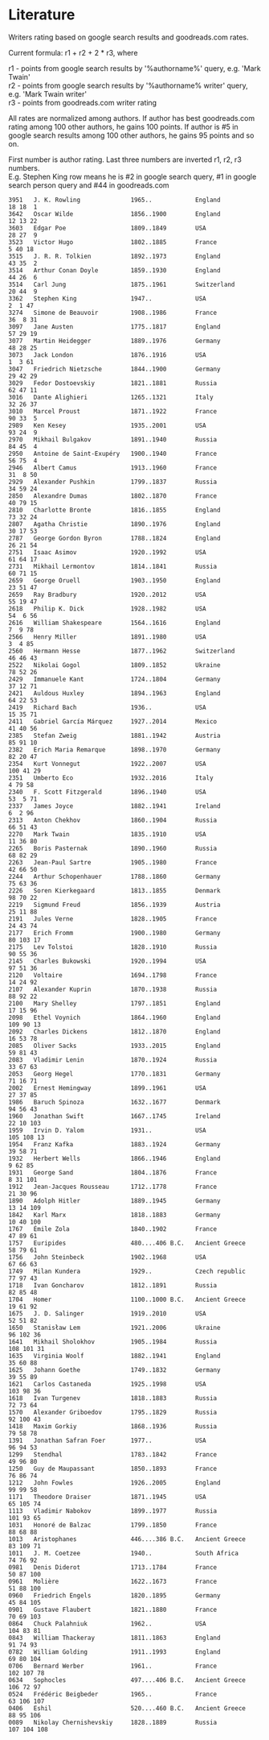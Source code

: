 # Literature

Writers rating based on google search results and goodreads.com rates.<br/>

Current formula: r1 + r2 + 2 * r3, where

r1 - points from google search results by '%authorname%' query, e.g. 'Mark Twain' <br/>
r2 - points from google search results by '%authorname% writer' query, e.g. 'Mark Twain writer'<br/>
r3 - points from goodreads.com writer rating

All rates are normalized among authors.
If author has best goodreads.com rating among 100 other authors, he gains 100 points.
If author is #5 in google search results among 100 other authors, he gains 95 points and so on.

First number is author rating. Last three numbers are inverted r1, r2, r3 numbers.<br/>
E.g. Stephen King row means he is #2 in google search query, #1 in google search person query and #44 in goodreads.com


    3951   J. K. Rowling              1965..            England            18 18  1
    3642   Oscar Wilde                1856..1900        England            12 13 22
    3603   Edgar Poe                  1809..1849        USA                28 27  9
    3523   Victor Hugo                1802..1885        France              5 40 18
    3515   J. R. R. Tolkien           1892..1973        England            43 35  2
    3514   Arthur Conan Doyle         1859..1930        England            44 26  6
    3514   Carl Jung                  1875..1961        Switzerland        20 44  9
    3362   Stephen King               1947..            USA                 2  1 47
    3274   Simone de Beauvoir         1908..1986        France             36  8 31
    3097   Jane Austen                1775..1817        England            57 29 19
    3077   Martin Heidegger           1889..1976        Germany            48 28 25
    3073   Jack London                1876..1916        USA                 1  3 61
    3047   Friedrich Nietzsche        1844..1900        Germany            29 42 29
    3029   Fedor Dostoevskiy          1821..1881        Russia             62 47 11
    3016   Dante Alighieri            1265..1321        Italy              32 26 37
    3010   Marcel Proust              1871..1922        France             90 33  5
    2989   Ken Kesey                  1935..2001        USA                93 24  9
    2970   Mikhail Bulgakov           1891..1940        Russia             84 45  4
    2950   Antoine de Saint-Exupéry   1900..1940        France             56 75  4
    2946   Albert Camus               1913..1960        France             31  8 50
    2929   Alexander Pushkin          1799..1837        Russia             34 59 24
    2850   Alexandre Dumas            1802..1870        France             40 79 15
    2810   Charlotte Bronte           1816..1855        England            73 32 24
    2807   Agatha Christie            1890..1976        England            30 17 53
    2787   George Gordon Byron        1788..1824        England            26 21 54
    2751   Isaac Asimov               1920..1992        USA                61 64 17
    2731   Mikhail Lermontov          1814..1841        Russia             60 71 15
    2659   George Oruell              1903..1950        England            23 51 47
    2659   Ray Bradbury               1920..2012        USA                55 19 47
    2618   Philip K. Dick             1928..1982        USA                54  6 56
    2616   William Shakespeare        1564..1616        England             7  9 78
    2566   Henry Miller               1891..1980        USA                 3  4 85
    2560   Hermann Hesse              1877..1962        Switzerland        46 46 43
    2522   Nikolai Gogol              1809..1852        Ukraine            78 52 26
    2429   Immanuele Kant             1724..1804        Germany            37 12 71
    2421   Auldous Huxley             1894..1963        England            64 22 53
    2419   Richard Bach               1936..            USA                15 35 71
    2411   Gabriel García Márquez     1927..2014        Mexico             41 40 56
    2385   Stefan Zweig               1881..1942        Austria            85 91 10
    2382   Erich Maria Remarque       1898..1970        Germany            82 20 47
    2354   Kurt Vonnegut              1922..2007        USA                100 41 29
    2351   Umberto Eco                1932..2016        Italy               4 79 58
    2340   F. Scott Fitzgerald        1896..1940        USA                53  5 71
    2337   James Joyce                1882..1941        Ireland             6  2 96
    2313   Anton Chekhov              1860..1904        Russia             66 51 43
    2270   Mark Twain                 1835..1910        USA                11 36 80
    2265   Boris Pasternak            1890..1960        Russia             68 82 29
    2263   Jean-Paul Sartre           1905..1980        France             42 66 50
    2244   Arthur Schopenhauer        1788..1860        Germany            75 63 36
    2226   Soren Kierkegaard          1813..1855        Denmark            98 70 22
    2219   Sigmund Freud              1856..1939        Austria            25 11 88
    2191   Jules Verne                1828..1905        France             24 43 74
    2177   Erich Fromm                1900..1980        Germany            80 103 17
    2175   Lev Tolstoi                1828..1910        Russia             90 55 36
    2145   Charles Bukowski           1920..1994        USA                97 51 36
    2120   Voltaire                   1694..1798        France             14 24 92
    2107   Alexander Kuprin           1870..1938        Russia             88 92 22
    2100   Mary Shelley               1797..1851        England            17 15 96
    2098   Ethel Voynich              1864..1960        England            109 90 13
    2092   Charles Dickens            1812..1870        England            16 53 78
    2085   Oliver Sacks               1933..2015        England            59 81 43
    2083   Vladimir Lenin             1870..1924        Russia             33 67 63
    2053   Georg Hegel                1770..1831        Germany            71 16 71
    2002   Ernest Hemingway           1899..1961        USA                27 37 85
    1986   Baruch Spinoza             1632..1677        Denmark            94 56 43
    1960   Jonathan Swift             1667..1745        Ireland            22 10 103
    1959   Irvin D. Yalom             1931..            USA                105 108 13
    1954   Franz Kafka                1883..1924        Germany            39 58 71
    1932   Herbert Wells              1866..1946        England             9 62 85
    1931   George Sand                1804..1876        France              8 31 101
    1912   Jean-Jacques Rousseau      1712..1778        France             21 30 96
    1890   Adolph Hitler              1889..1945        Germany            13 14 109
    1842   Karl Marx                  1818..1883        Germany            10 40 100
    1767   Émile Zola                 1840..1902        France             47 89 61
    1757   Euripides                  480....406 B.C.   Ancient Greece     58 79 61
    1756   John Steinbeck             1902..1968        USA                67 66 63
    1749   Milan Kundera              1929..            Czech republic     77 97 43
    1718   Ivan Goncharov             1812..1891        Russia             82 85 48
    1704   Homer                      1100..1000 B.C.   Ancient Greece     19 61 92
    1675   J. D. Salinger             1919..2010        USA                52 51 82
    1650   Stanisław Lem              1921..2006        Ukraine            96 102 36
    1641   Mikhail Sholokhov          1905..1984        Russia             108 101 31
    1635   Virginia Woolf             1882..1941        England            35 60 88
    1625   Johann Goethe              1749..1832        Germany            39 55 89
    1621   Carlos Castaneda           1925..1998        USA                103 98 36
    1618   Ivan Turgenev              1818..1883        Russia             72 73 64
    1570   Alexander Griboedov        1795..1829        Russia             92 100 43
    1418   Maxim Gorkiy               1868..1936        Russia             79 58 78
    1391   Jonathan Safran Foer       1977..            USA                96 94 53
    1299   Stendhal                   1783..1842        France             49 96 80
    1250   Guy de Maupassant          1850..1893        France             76 86 74
    1212   John Fowles                1926..2005        England            99 99 58
    1171   Theodore Draiser           1871..1945        USA                65 105 74
    1113   Vladimir Nabokov           1899..1977        Russia             101 93 65
    1031   Honoré de Balzac           1799..1850        France             88 68 88
    1013   Aristophanes               446....386 B.C.   Ancient Greece     83 109 71
    1011   J. M. Coetzee              1940..            South Africa       74 76 92
    0981   Denis Diderot              1713..1784        France             50 87 100
    0961   Molière                    1622..1673        France             51 88 100
    0960   Friedrich Engels           1820..1895        Germany            45 84 105
    0901   Gustave Flaubert           1821..1880        France             70 69 103
    0864   Chuck Palahniuk            1962..            USA                104 83 81
    0843   William Thackeray          1811..1863        England            91 74 93
    0782   William Golding            1911..1993        England            69 80 104
    0706   Bernard Werber             1961..            France             102 107 78
    0634   Sophocles                  497....406 B.C.   Ancient Greece     106 72 97
    0524   Frédéric Beigbeder         1965..            France             63 106 107
    0406   Eshil                      520....460 B.C.   Ancient Greece     88 95 106
    0089   Nikolay Chernishevskiy     1828..1889        Russia             107 104 108